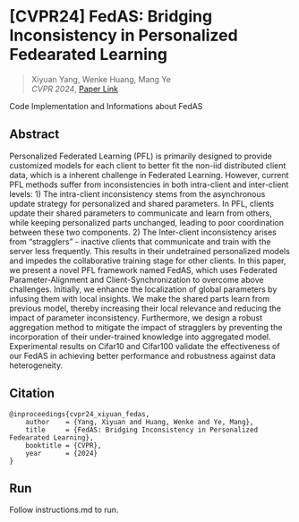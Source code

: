 # [CVPR24] FedAS: Bridging Inconsistency in Personalized Fedearated Learning

> Xiyuan Yang, Wenke Huang, Mang Ye  
> *CVPR 2024*, [Paper Link](https://openaccess.thecvf.com/content/CVPR2024/html/Yang_FedAS_Bridging_Inconsistency_in_Personalized_Federated_Learning_CVPR_2024_paper.html)

Code Implementation and Informations about FedAS

## Abstract
Personalized Federated Learning (PFL) is primarily designed to provide customized models for each client to better fit the non-iid distributed client data, which is a inherent challenge in Federated Learning. However, current PFL methods suffer from inconsistencies in both intra-client and inter-client levels: 1) The intra-client inconsistency stems from the asynchronous update strategy for personalized and shared parameters. In PFL, clients update their shared parameters to communicate and learn from others, while keeping personalized parts unchanged, leading to poor coordination between these two components. 2) The Inter-client inconsistency arises from “stragglers” - inactive clients that communicate and train with the server less frequently. This results in their undetrained personalized models and impedes the collaborative training stage for other clients. In this paper, we present a novel PFL framework named FedAS, which uses Federated Parameter-Alignment and Client-Synchronization to overcome above challenges. Initially, we enhance the localization of global parameters by infusing them with local insights. We make the shared parts learn from previous model, thereby increasing their local relevance and reducing the impact of parameter inconsistency. Furthermore, we design a robust aggregation method to mitigate the impact of stragglers by preventing the incorporation of their under-trained knowledge into aggregated model. Experimental results on Cifar10 and Cifar100 validate the effectiveness of our FedAS in achieving better performance and robustness against data heterogeneity.

## Citation
```
@inproceedings{cvpr24_xiyuan_fedas,
    author    = {Yang, Xiyuan and Huang, Wenke and Ye, Mang},
    title     = {FedAS: Bridging Inconsistency in Personalized Fedearated Learning},
    booktitle = {CVPR},
    year      = {2024}
}
```

## Run
Follow instructions.md to run.
